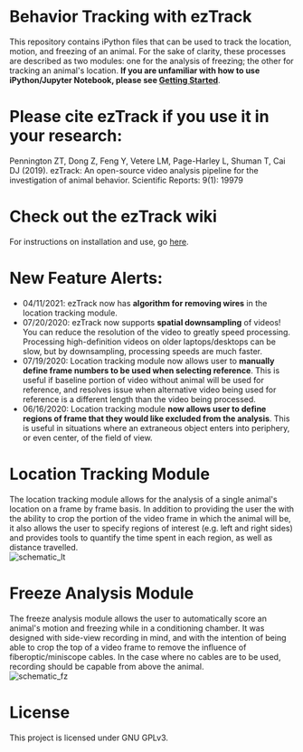# Behavior Tracking with ezTrack
This repository contains iPython files that can be used to track the location, motion, and freezing of an animal. For the sake of clarity, these processes are described as two modules: one for the analysis of freezing; the other for tracking an animal's location.  **If you are unfamiliar with how to use iPython/Jupyter Notebook, please see [Getting Started](https://github.com/DeniseCaiLab/GettingStarted)**.


# Please cite ezTrack if you use it in your research:
Pennington ZT, Dong Z, Feng Y, Vetere LM, Page-Harley L, Shuman T, Cai DJ (2019). ezTrack: An open-source video analysis pipeline for the investigation of animal behavior. Scientific Reports: 9(1): 19979


# Check out the ezTrack wiki
For instructions on installation and use, go [here](https://github.com/denisecailab/ezTrack/wiki).

# New Feature Alerts:
- 04/11/2021: ezTrack now has **algorithm for removing wires** in the location tracking module.
- 07/20/2020: ezTrack now supports **spatial downsampling** of videos!  You can reduce the resolution of the video to greatly speed processing. Processing high-definition videos on older laptops/desktops can be slow, but by downsampling, processing speeds are much faster.
- 07/19/2020: Location tracking module now allows user to **manually define frame numbers to be used when selecting reference**.  This is useful if baseline portion of video without animal will be used for reference, and resolves issue when alternative video being used for reference is a different length than the video being processed.
- 06/16/2020:  Location tracking module **now allows user to define regions of frame that they would like excluded from the analysis**.  This is useful in situations where an extraneous object enters into periphery, or even center, of the field of view.


# Location Tracking Module
The location tracking module allows for the analysis of a single animal's location on a frame by frame basis.  In addition to providing the user the with the ability to crop the portion of the video frame in which the animal will be, it also allows the user to specify regions of interest (e.g. left and right sides) and provides tools to quantify the time spent in each region, as well as distance travelled.  
![schematic_lt](../master/Images/LocationTracking_Schematic.png)


# Freeze Analysis Module
The freeze analysis module allows the user to automatically score an animal's motion and freezing while in a conditioning chamber.  It was designed with side-view recording in mind, and with the intention of being able to crop the top of a video frame to remove the influence of fiberoptic/miniscope cables.  In the case where no cables are to be used, recording should be capable from above the animal.  
![schematic_fz](../master/Images/FreezeAnalysis_Schematic.png)


# License
This project is licensed under GNU GPLv3.
